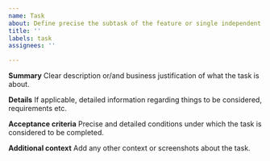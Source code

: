 ```yaml
---
name: Task
about: Define precise the subtask of the feature or single independent task
title: ''
labels: task
assignees: ''

---
```


**Summary**
Clear description or/and business justification of what the task is about.

**Details**
If applicable, detailed information regarding things to be considered, requirements etc.

**Acceptance criteria**
Precise and detailed conditions under which the task is considered to be completed.

**Additional context**
Add any other context or screenshots about the task.
